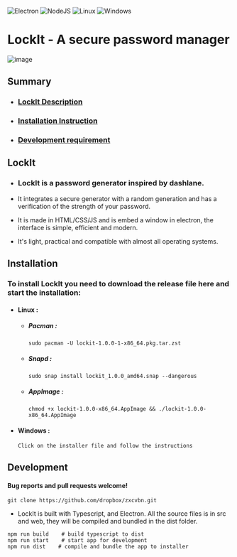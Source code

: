 ![Electron](https://img.shields.io/badge/Electron-2B2E3A?style=for-the-badge&logo=electron&logoColor=9FEAF9)
![NodeJS](https://img.shields.io/badge/Node.js-339933?style=for-the-badge&logo=nodedotjs&logoColor=white)
![Linux](https://img.shields.io/badge/Linux-FCC624?style=for-the-badge&logo=linux&logoColor=black)
![Windows](https://img.shields.io/badge/Windows-0078D6?style=for-the-badge&logo=windows&logoColor=white)

# LockIt - A secure password manager

![image](https://user-images.githubusercontent.com/46485459/206547908-a472b81c-585a-427f-a354-cf85007571e4.png)

## Summary

- ### [LockIt Description](#LockIt)
- ### [Installation Instruction](#installation)
- ### [Development requirement](#development)

## LockIt

- ### LockIt is a password generator inspired by dashlane.

- It integrates a secure generator with a random generation and has a verification of the strength of your password.
- It is made in HTML/CSS/JS and is embed a window in electron, the interface is simple, efficient and modern.
- It's light, practical and compatible with almost all operating systems.

## Installation

### To install LockIt you need to download the release file here and start the installation:

* #### Linux :
    * ##### Pacman :
        ```
        sudo pacman -U lockit-1.0.0-1-x86_64.pkg.tar.zst
        ```
    * ##### Snapd :
        ```
        sudo snap install lockit_1.0.0_amd64.snap --dangerous
        ```
    * ##### AppImage : 
        ```
        chmod +x lockit-1.0.0-x86_64.AppImage && ./lockit-1.0.0-x86_64.AppImage
        ```
* #### Windows : 
    ```
    Click on the installer file and follow the instructions
    ```

## Development

#### Bug reports and pull requests welcome!

```
git clone https://github.com/dropbox/zxcvbn.git
```

- LockIt is built with Typescript, and Electron. All the source files is in src and web, they will be compiled and bundled in the dist folder.

```shell
npm run build    # build typescript to dist
npm run start    # start app for development
npm run dist    # compile and bundle the app to installer
```
